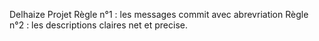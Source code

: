 Delhaize Projet
Règle n°1 : les messages commit avec abrevriation
Règle n°2 : les descriptions claires net et precise.